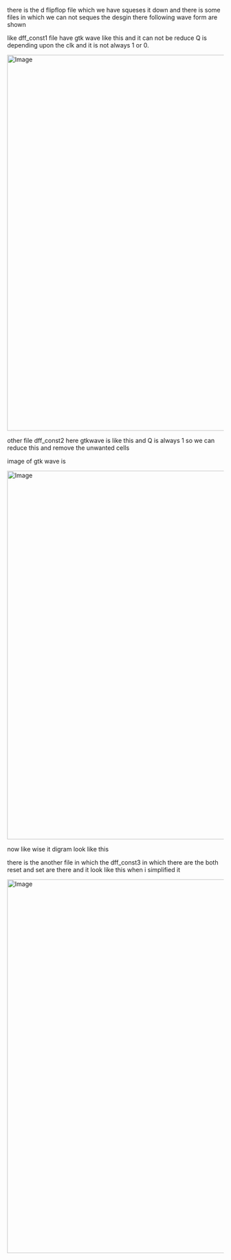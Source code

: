 
there is the d flipflop file which we have squeses it down and there is some files in which we can not 
seques the desgin there following wave form are  shown


like dff_const1 file have gtk wave like this and it  can not be reduce  Q is depending upon the clk and it is not always 1 or 0.



<img width="927" height="873" alt="Image" src="https://github.com/user-attachments/assets/d2bdcec6-b4e0-4bb4-9d38-5449fef03c99" />


other file  dff_const2 here gtkwave is like this and Q is always 1 so we can reduce this and remove the unwanted cells

image of gtk wave is 


<img width="923" height="856" alt="Image" src="https://github.com/user-attachments/assets/ec79d86f-1d52-4830-85ea-85aca74b29eb" />







now  like wise it digram look like this 







there is the another file in which the dff_const3 in which there are the both reset and set are 
there and it look like this when i simplified it 



<img width="912" height="868" alt="Image" src="https://github.com/user-attachments/assets/74e771f4-4160-4cc6-9a7a-d52f8c93ac99" />







